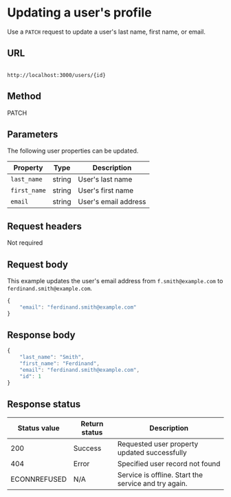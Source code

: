 
# Updating a user's profile

Use a `PATCH` request to update a user's last name, first name, or email.

## URL

```shell

http://localhost:3000/users/{id}

```

## Method

PATCH

## Parameters

The following user properties can be updated.

| Property | Type | Description |
| -------------- | ------ | ------------ |
| `last_name` | string | User's last name |
| `first_name` | string | User's first name |
| `email` | string | User's email address |

## Request headers

Not required

## Request body

This example updates the user's email address from `f.smith@example.com` to `ferdinand.smith@example.com`.

```js
{
    "email": "ferdinand.smith@example.com"
}
```

## Response body

```js
{
    "last_name": "Smith",
    "first_name": "Ferdinand",
    "email": "ferdinand.smith@example.com",
    "id": 1
}
```

## Response status

| Status value | Return status | Description |
| ------------ | ------------- | ----------- |
| 200 | Success | Requested user property updated successfully |
| 404 | Error | Specified user record not found |
| ECONNREFUSED | N/A | Service is offline. Start the service and try again. |
